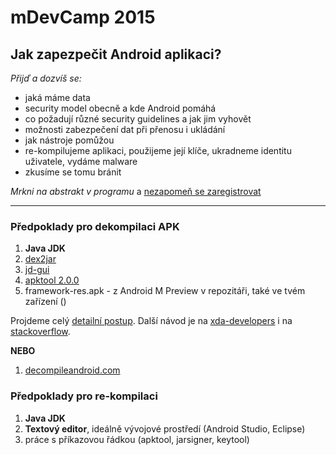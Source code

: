 # mDevCamp 2015
## Jak zapezpečit Android aplikaci?
*Přijď a dozvíš se:*
- jaká máme data
- security model obecně a kde Android pomáhá
- co požadují různé security guidelines a jak jim vyhovět
- možnosti zabezpečení dat při přenosu i ukládání
- jak nástroje pomůžou
- re-kompilujeme aplikaci, použijeme její klíče, ukradneme identitu uživatele, vydáme malware
- zkusíme se tomu bránit

*Mrkni na abstrakt v programu* a [nezapomeň se zaregistrovat](http://mdevcamp.cz/program/)

<hr>

### Předpoklady pro dekompilaci APK
1. **Java JDK**
1. [dex2jar](http://code.google.com/p/dex2jar/)
1. [jd-gui](http://jd.benow.ca/)
1. [apktool 2.0.0](https://bitbucket.org/iBotPeaches/apktool/downloads)
1. framework-res.apk - z Android M Preview v repozitáři, také ve tvém zařízení ()

Projdeme celý [detailní postup](http://ibotpeaches.github.io/Apktool/documentation/). Další návod je na [xda-developers](http://forum.xda-developers.com/showthread.php?t=2213985) i na [stackoverflow](http://stackoverflow.com/a/6081365/632900).


**NEBO**

1. [decompileandroid.com](http://www.decompileandroid.com/)



### Předpoklady pro re-kompilaci
1. **Java JDK**
1. **Textový editor**, ideálně vývojové prostředí (Android Studio, Eclipse)
1. práce s příkazovou řádkou (apktool, jarsigner, keytool)
